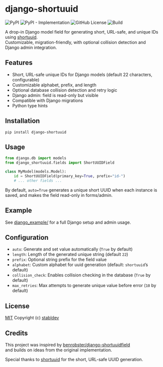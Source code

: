# django-shortuuid

![PyPI](https://img.shields.io/pypi/v/django-shortuuid?style=flat-square)
![PyPI - Implementation](https://img.shields.io/pypi/implementation/django-shortuuid?style=flat-square)
![GitHub License](https://img.shields.io/github/license/stabldev/django-shortuuid?style=flat-square)
![Build](https://img.shields.io/github/actions/workflow/status/stabldev/django-shortuuid/release.yml?style=flat-square)

A drop-in Django model field for generating short, URL-safe, and unique IDs using [shortuuid](https://github.com/skorokithakis/shortuuid).  
Customizable, migration-friendly, with optional collision detection and Django admin integration.

## Features

- Short, URL-safe unique IDs for Django models (default 22 characters, configurable)
- Customizable alphabet, prefix, and length
- Optional database collision detection and retry logic
- Django admin: field is read-only but visible
- Compatible with Django migrations
- Python type hints

## Installation

```
pip install django-shortuuid
```

## Usage

```py
from django.db import models
from django_shortuuid.fields import ShortUUIDField

class MyModel(models.Model):
    id = ShortUUIDField(primary_key=True, prefix="id-")
    # ... other fields ...
```

By default, `auto=True` generates a unique short UUID when each instance is saved, and makes the field read-only in forms/admin.

## Example

See [django_example/](django_example/) for a full Django setup and admin usage.

## Configuration

- `auto`: Generate and set value automatically (`True` by default)
- `length`: Length of the generated unique string (default `22`)
- `prefix`: Optional string prefix for the field value
- `alphabet`: Custom alphabet for uuid generation (default: `shortuuid`’s default)
- `collision_check`: Enables collision checking in the database (`True` by default)
- `max_retries`: Max attempts to generate unique value before error (`10` by default)

## License

[MIT](LICENSE) Copyright (c) [stabldev](https://github.com/stabldev)

## Credits

This project was inspired by [benrobster/django-shortuuidfield](https://github.com/benrobster/django-shortuuidfield)  
and builds on ideas from the original implementation.

Special thanks to [shortuuid](https://github.com/skorokithakis/shortuuid) for the short, URL-safe UUID generation.
